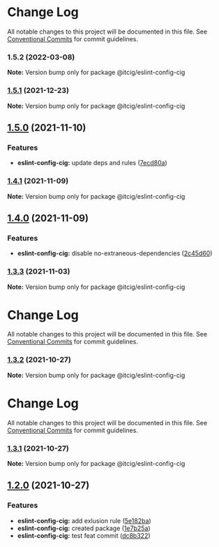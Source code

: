 # Change Log

All notable changes to this project will be documented in this file.
See [Conventional Commits](https://conventionalcommits.org) for commit guidelines.

### 1.5.2 (2022-03-08)

**Note:** Version bump only for package @itcig/eslint-config-cig





### [1.5.1](https://github.com/itcig/itcig/compare/@itcig/eslint-config-cig@1.5.0...@itcig/eslint-config-cig@1.5.1) (2021-12-23)

**Note:** Version bump only for package @itcig/eslint-config-cig





## [1.5.0](https://github.com/itcig/itcig/compare/@itcig/eslint-config-cig@1.4.1...@itcig/eslint-config-cig@1.5.0) (2021-11-10)


### Features

* **eslint-config-cig:** update deps and rules ([7ecd80a](https://github.com/itcig/itcig/commit/7ecd80aae48c161e1ae04238f14b1e5b679b3d9b))



### [1.4.1](https://github.com/itcig/itcig/compare/@itcig/eslint-config-cig@1.4.0...@itcig/eslint-config-cig@1.4.1) (2021-11-09)

**Note:** Version bump only for package @itcig/eslint-config-cig





## [1.4.0](https://github.com/itcig/itcig/compare/@itcig/eslint-config-cig@1.3.3...@itcig/eslint-config-cig@1.4.0) (2021-11-09)


### Features

* **eslint-config-cig:** disable no-extraneous-dependencies ([2c45d60](https://github.com/itcig/itcig/commit/2c45d60df656809f028afe6e0165b5eb164ca824))



### [1.3.3](https://github.com/itcig/itcig/compare/@itcig/eslint-config-cig@1.3.2...@itcig/eslint-config-cig@1.3.3) (2021-11-03)

**Note:** Version bump only for package @itcig/eslint-config-cig





# Change Log

All notable changes to this project will be documented in this file. See
[Conventional Commits](https://conventionalcommits.org) for commit guidelines.

### [1.3.2](https://github.com/itcig/itcig/compare/@itcig/eslint-config-cig@1.3.1...@itcig/eslint-config-cig@1.3.2) (2021-10-27)

**Note:** Version bump only for package @itcig/eslint-config-cig

# Change Log

All notable changes to this project will be documented in this file. See
[Conventional Commits](https://conventionalcommits.org) for commit guidelines.

### [1.3.1](https://github.com/itcig/itcig/compare/@itcig/eslint-config-cig@1.3.0...@itcig/eslint-config-cig@1.3.1) (2021-10-27)

**Note:** Version bump only for package @itcig/eslint-config-cig

## [1.2.0](https://github.com/itcig/itcig/compare/@itcig/eslint-config-cig@1.2.0...@itcig/eslint-config-cig@1.2.0) (2021-10-27)

### Features

- **eslint-config-cig:** add exlusion rule
  ([5e182ba](https://github.com/itcig/itcig/commit/5e182baf2316ea154b8c5a5a7e60bf3bb329b313))
- **eslint-config-cig:** created package
  ([1e7b25a](https://github.com/itcig/itcig/commit/1e7b25a381b1da407598a7165b239131fb663f46))
- **eslint-config-cig:** test feat commit
  ([dc8b322](https://github.com/itcig/itcig/commit/dc8b3222d7b4e94df45e1a62a22e91b09816a8ef))

